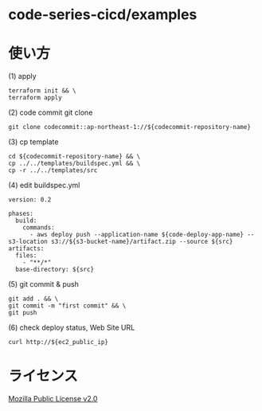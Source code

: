 # code-series-cicd/examples

# 使い方

(1) apply
```
terraform init && \
terraform apply
```

(2) code commit git clone
```
git clone codecommit::ap-northeast-1://${codecommit-repository-name}
```

(3) cp template
```
cd ${codecommit-repository-name} && \
cp ../../templates/buildspec.yml && \
cp -r ../../templates/src
```

(4) edit buildspec.yml
```
version: 0.2

phases:
  build:
    commands:
      - aws deploy push --application-name ${code-deploy-app-name} --s3-location s3://${s3-bucket-name}/artifact.zip --source ${src}
artifacts:
  files:
    - "**/*"
  base-directory: ${src}
```

(5) git commit & push
```
git add . && \
git commit -m "first commit" && \
git push
```

(6) check deploy status, Web Site URL
```
curl http://${ec2_public_ip}
```

# ライセンス
[Mozilla Public License v2.0](https://github.com/Lamaglama39/terraform-for-aws/blob/main/LICENSE)
